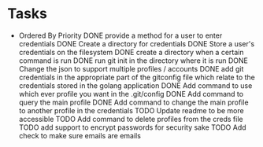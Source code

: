 # Tasks 
 - Ordered By Priority
DONE provide a method for a user to enter credentials
DONE Create a directory for credentials
DONE Store a user's credentials on the filesystem
DONE create a directory when a certain command is run
DONE run git init in the directory where it is run
DONE Change the json to support multiple profiles / accounts
DONE add git credentials in the appropriate part of the gitconfig file which relate to the credentials stored in the golang application
DONE Add command to use which ever profile you want in the .git/config
DONE Add command to query the main profile
DONE Add command to change the main profile to another profile in the credentials
TODO Update readme to be more accessible
TODO Add command to delete profiles from the creds file
TODO add support to encrypt passwords for security sake
TODO Add check to make sure emails are emails
